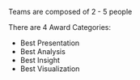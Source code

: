 Teams are composed of 2 - 5 people

There are 4 Award Categories:
* Best Presentation 
* Best Analysis
* Best Insight
* Best Visualization



